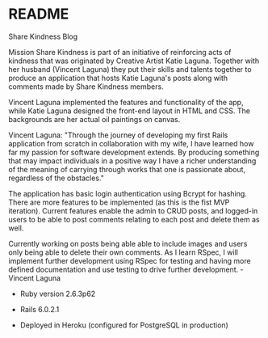 # README
Share Kindness Blog 

Mission Share Kindness is part of an initiative of 
reinforcing acts of kindness that was originated by Creative
Artist Katie Laguna. Together with her husband (Vincent Laguna) they put
their skills and talents together to produce an application that hosts
Katie Laguna's posts along with comments made by Share Kindness members.

Vincent Laguna implemented the features and functionality of the app,
while Katie Laguna designed the front-end layout in HTML and CSS.
The backgrounds are her actual oil paintings on canvas.

Vincent Laguna: "Through the journey of developing my first Rails application
from scratch in collaboration with my wife, I have learned how far my passion
for software development extends. By producing something that may impact 
individuals in a positive way I have a richer understanding of the 
meaning of carrying through works that one is passionate about, regardless
of the obstacles."

The application has basic login authentication using Bcrypt for hashing.
There are more features to be implemented (as this is the fist MVP iteration).
Current features enable the admin to CRUD posts, and logged-in users to
be able to post comments relating to each post and delete them as well. 

Currently working on posts being able able to include images and users
only being able to delete their own comments. As I learn RSpec, I will
implement further development using RSpec for testing and having more defined
documentation and use testing to drive further development. - Vincent Laguna

* Ruby version 2.6.3p62

* Rails 6.0.2.1

* Deployed in Heroku (configured for PostgreSQL in production) 
